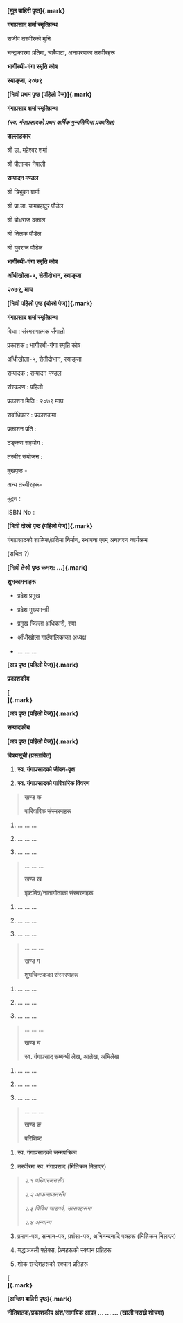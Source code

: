 **[मूल बाहिरी पृष्ठ]{.mark}**

**गंगाप्रसाद शर्मा स्मृतिग्रन्थ**

सजीव तस्वीरको मुनि

चन्द्राकारमा प्रतिमा, चारैपाटा, अनावरणका तस्वीरहरू

**भागीरथी-गंगा स्मृति कोष**

**स्याङ्जा, २०७९**

**[भित्री प्रथम पृष्ठ (पहिलो पेज)]{.mark}**

**गंगाप्रसाद शर्मा स्मृतिग्रन्थ**

***(स्व. गंगाप्रसादको प्रथम वार्षिक पुन्यतिथिमा प्रकाशित)***

**सल्लाहकार**

श्री डा. महेश्वर शर्मा

श्री पीताम्वर नेपाली

**सम्पादन मण्डल**

श्री त्रिभुवन शर्मा

श्री प्रा.डा. यामबहादुर पौडेल

श्री बोधराज ढकाल

श्री तिलक पौडेल

श्री युवराज पौडेल

**भागीरथी-गंगा स्मृति कोष**

**आँधीखोला-५, सेतीदोभान, स्याङ्जा**

**२०७९, माघ**

**[भित्री पहिलो पृष्ठ (दोस्रो पेज)]{.mark}**

**गंगाप्रसाद शर्मा स्मृतिग्रन्थ**

विधा : संस्मरणात्मक सँगालो

प्रकाशक : भागीरथी-गंगा स्मृति कोष

आँधीखोला-५, सेतीदोभान, स्याङ्जा

सम्पादक : सम्पादन मण्डल

संस्करण : पहिलो

प्रकाशन मिति : २०७९ माघ

सर्वाधिकार : प्रकाशकमा

प्रकाशन प्रति :

टङ्कण सहयोग :

तस्वीर संयोजन :

मुखपृष्ठ -

अन्य तस्वीरहरू-

मुद्रण :

ISBN No :

**[भित्री दोस्रो पृष्ठ (पहिलो पेज)]{.mark}**

गंगाप्रसादको शालिक/प्रतिमा निर्माण, स्थापना एवम् अनावरण कार्यक्रम

(सचित्र ?)

**[भित्री तेस्रो पृष्ठ क्रमश: \...]{.mark}**

**शुभकामनाहरू**

- प्रदेश प्रमुख

- प्रदेश मुख्यमन्त्री

- प्रमुख जिल्ला अधिकारी, स्या

- आँधीखोला गाउँपालिकाका अध्यक्ष

- \... \... \...

**[अग्र पृष्ठ (पहिलो पेज)]{.mark}**

**प्रकाशकीय**

**[\
]{.mark}**

**[अग्र पृष्ठ (पहिलो पेज)]{.mark}**

**सम्पादकीय**

**[अग्र पृष्ठ (पहिलो पेज)]{.mark}**

**विषयसूची (प्रस्तावित)**

1.  **स्व. गंगाप्रसादको जीवन-वृक्ष**

2.  **स्व. गंगाप्रसादको पारिवारिक विवरण**

> **खण्ड क**
>
> **पारिवारिक संस्मरणहरू**

1.  \... \... \...

2.  \... \... \...

3.  \... \... \...

> \... \... \...
>
> **खण्ड ख**
>
> **इष्टमित्र/नातागोताका संस्मरणहरू**

1.  \... \... \...

2.  \... \... \...

3.  \... \... \...

> \... \... \...
>
> **खण्ड ग**
>
> **शुभचिन्तकका संस्मरणहरू**

1.  \... \... \...

2.  \... \... \...

3.  \... \... \...

> \... \... \...
>
> **खण्ड घ**
>
> **स्व. गंगाप्रसाद सम्बन्धी लेख, आलेख, अभिलेख**

1.  \... \... \...

2.  \... \... \...

3.  \... \... \...

> \... \... \...
>
> **खण्ड ङ**
>
> **परिशिष्ट**

1.  स्व. गंगाप्रसादको जन्मपत्रिका

2.  तस्वीरमा स्व. गंगाप्रसाद (मितिक्रम मिलाएर)

> *२.१ परिवारजनसँग*
>
> *२.२ आफन्तजनसँग*
>
> *२.३ विविध चाडपर्व, उत्सवहरूमा*
>
> *२.४ अन्यान्य*

3.  प्रमाण-पत्र, सम्मान-पत्र, प्रशंसा-पत्र, अभिनन्दनादि पत्रहरू (मितिक्रम मिलाएर)

4.  श्रद्धाञ्जली फ्लेक्स, फ्रेमहरूको स्क्यान प्रतिहरू

5.  शोक सन्देशहरूको स्क्यान प्रतिहरू

**[\
]{.mark}**

**[अन्तिम बाहिरी पृष्ठ]{.mark}**

**नीतिशतक/प्रकाशकीय अंश/सामयिक आग्रह \... \... \... (खाली नराख्ने शोचमा)**
